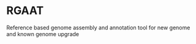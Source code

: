 # RGAAT
Reference based genome assembly and annotation tool for new genome and known genome upgrade
